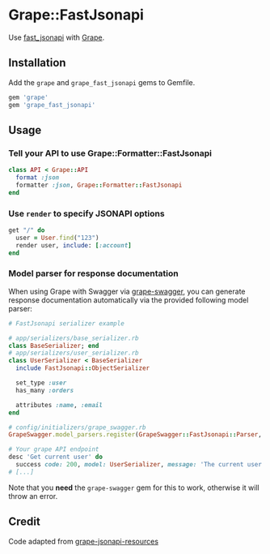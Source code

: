 # Grape::FastJsonapi

Use [fast_jsonapi](https://github.com/Netflix/fast_jsonapi) with [Grape](https://github.com/ruby-grape/grape).

## Installation

Add the `grape` and `grape_fast_jsonapi` gems to Gemfile.

```ruby
gem 'grape'
gem 'grape_fast_jsonapi'
```

## Usage

### Tell your API to use Grape::Formatter::FastJsonapi

```ruby
class API < Grape::API
  format :json
  formatter :json, Grape::Formatter::FastJsonapi
end
```

### Use `render` to specify JSONAPI options

```ruby
get "/" do
  user = User.find("123")
  render user, include: [:account]
end
```

### Model parser for response documentation

When using Grape with Swagger via [grape-swagger](https://github.com/ruby-grape/grape-swagger), you can generate response documentation automatically via the provided following model parser:

```ruby
# FastJsonapi serializer example

# app/serializers/base_serializer.rb
class BaseSerializer; end
# app/serializers/user_serializer.rb
class UserSerializer < BaseSerializer
  include FastJsonapi::ObjectSerializer

  set_type :user
  has_many :orders

  attributes :name, :email
end

# config/initializers/grape_swagger.rb
GrapeSwagger.model_parsers.register(GrapeSwagger::FastJsonapi::Parser, BaseSerializer)

# Your grape API endpoint
desc 'Get current user' do
  success code: 200, model: UserSerializer, message: 'The current user'
# [...]
```

Note that you **need** the `grape-swagger` gem for this to work, otherwise it will throw an error.

## Credit

Code adapted from [grape-jsonapi-resources](https://github.com/cdunn/grape-jsonapi-resources)
